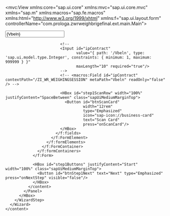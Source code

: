 <mvc:View
  xmlns:core="sap.ui.core"
  xmlns:mvc="sap.ui.core.mvc"
  xmlns="sap.m"
  xmlns:macros="sap.fe.macros"
  xmlns:html="http://www.w3.org/1999/xhtml"
  xmlns:f="sap.ui.layout.form"
  controllerName="com.prologa.zwrweighbrigefinal.ext.main.Main">

  <Page id="Main" title="{i18n>MainTitle}" class="myApp">
    <content>
      <Wizard id="weighingWizard" complete="onWizardComplete">
        <!-- STEP 1: Identification -->
        <WizardStep id="step1" title="Identification" validated="{= ${viewModel>/step1_ok} ? true : false }">
          <HBox id="step1HBox" width="100%" justifyContent="Center">
            <Panel id="step1Panel" class="stepPanel" expandable="false">
              <content>
                <f:Form id="step1Form" editable="true">
                  <f:layout>
                    <f:ResponsiveGridLayout id="tgrid"/>
                  </f:layout>
                  <f:formContainers>
                    <f:FormContainer id="step1FormContainer">
                      <f:formElements>
                        <f:FormElement id="step1FormElementContract" label="Please Enter your Contract ID">
                          <f:fields>
                            <Input id="ipContract"
                                   value="{Vbeln}"
                                   width="80%"
                                   maxLength="10"
                                   required="true"
                                   placeholder="Scan or enter Contract ID"
                                   class="sapUiSizeCompact"
                                   change=".onContractChange"/>

                            <!--
                            <Input id="ipContract"
                                   value="{ path: '/Vbeln', type: 'sap.ui.model.type.Integer', constraints: { minimum: 1, maximum: 999999 } }"
                                   maxLength="10" required="true"/>
                            -->
                            <!-- <macros:Field id="ipContract" contextPath="/ZI_WR_WEIGHINGSESSION" metaPath="Vbeln" readOnly="false"  /> -->

                            <HBox id="step1ScanRow" width="100%" justifyContent="SpaceBetween" class="sapUiMediumMarginTop">
                              <Button id="btnScanCard"
                                      width="12rem"
                                      type="Emphasized"
                                      icon="sap-icon://business-card"
                                      text="Scan Card"
                                      press="onScanCard"/>
                            </HBox>
                          </f:fields>
                        </f:FormElement>
                      </f:formElements>
                    </f:FormContainer>
                  </f:formContainers>
                </f:Form>

                <HBox id="step1Buttons" justifyContent="Start" width="100%" class="sapUiMediumMarginTop">
                  <Button id="btnStep1Next" text="Next" type="Emphasized" press="onNextStep" visible="false"/>
                </HBox>
              </content>
            </Panel>
          </HBox>
        </WizardStep>
      </Wizard>
    </content>
  </Page>
</mvc:View>
